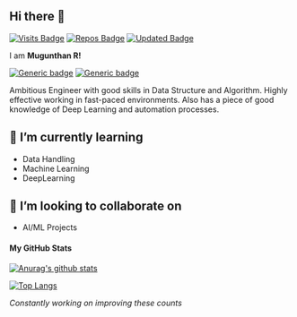 ## Hi there 👋
[![Visits Badge](https://badges.pufler.dev/visits/mugunthanramesh/mugunthanramesh)](https://badges.pufler.dev)
[![Repos Badge](https://badges.pufler.dev/repos/mugunthanramesh)](https://badges.pufler.dev)
[![Updated Badge](https://badges.pufler.dev/updated/mugunthanramesh/mugunthanramesh)](https://badges.pufler.dev)

I am **Mugunthan R!**

[![Generic badge](https://img.shields.io/badge/Present-ZohoCorporation-green.svg)](https://shields.io/)
[![Generic badge](https://img.shields.io/badge/Past-Amazon-red.svg)](https://shields.io/)

Ambitious Engineer with good skills in Data Structure and Algorithm. Highly effective working in fast-paced environments. Also has a piece of good knowledge of Deep Learning and automation processes.

## 🌱 I’m currently learning 
- Data Handling
- Machine Learning
- DeepLearning

## 👯 I’m looking to collaborate on
- AI/ML Projects


#### My GitHub Stats

[![Anurag's github stats](https://github-readme-stats.vercel.app/api?username=mugunthanramesh&show_icons=true&hide_title=true)](https://github.com/anuraghazra/github-readme-stats)

[![Top Langs](https://github-readme-stats.vercel.app/api/top-langs/?username=mugunthanramesh&layout=compact)](https://github.com/anuraghazra/github-readme-stats)

*Constantly working on improving these counts*



<!--
**mugunthanramesh/mugunthanramesh** is a ✨ _special_ ✨ repository because its `README.md` (this file) appears on your GitHub profile.

Here are some ideas to get you started:

- 🔭 I’m currently working on ...
- 🌱 I’m currently learning ...
- 👯 I’m looking to collaborate on ...
- 🤔 I’m looking for help with ...
- 💬 Ask me about ...
- 📫 How to reach me: ...
- 😄 Pronouns: ...
- ⚡ Fun fact: ...
-->
